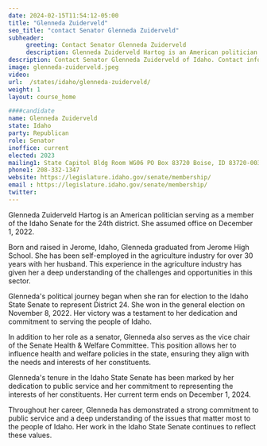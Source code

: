 ```yaml
---
date: 2024-02-15T11:54:12-05:00
title: "Glenneda Zuiderveld"
seo_title: "contact Senator Glenneda Zuiderveld"
subheader:
     greeting: Contact Senator Glenneda Zuiderveld
     description: Glenneda Zuiderveld Hartog is an American politician serving as a member of the Idaho Senate for the 24th district. She assumed office on December 1, 2022.
description: Contact Senator Glenneda Zuiderveld of Idaho. Contact information for Glenneda Zuiderveld includes email address, phone number, and mailing address.
image: glenneda-zuiderveld.jpeg
video:
url:  /states/idaho/glenneda-zuiderveld/
weight: 1
layout: course_home

####candidate
name: Glenneda Zuiderveld
state: Idaho
party: Republican
role: Senator
inoffice: current
elected: 2023
mailing1: State Capitol Bldg Room WG06 PO Box 83720 Boise, ID 83720-0038
phone1: 208-332-1347
website: https://legislature.idaho.gov/senate/membership/
email : https://legislature.idaho.gov/senate/membership/
twitter:
---
```


Glenneda Zuiderveld Hartog is an American politician serving as a member of the Idaho Senate for the 24th district. She assumed office on December 1, 2022.

Born and raised in Jerome, Idaho, Glenneda graduated from Jerome High School. She has been self-employed in the agriculture industry for over 30 years with her husband. This experience in the agriculture industry has given her a deep understanding of the challenges and opportunities in this sector.

Glenneda's political journey began when she ran for election to the Idaho State Senate to represent District 24. She won in the general election on November 8, 2022. Her victory was a testament to her dedication and commitment to serving the people of Idaho.

In addition to her role as a senator, Glenneda also serves as the vice chair of the Senate Health & Welfare Committee. This position allows her to influence health and welfare policies in the state, ensuring they align with the needs and interests of her constituents.

Glenneda's tenure in the Idaho State Senate has been marked by her dedication to public service and her commitment to representing the interests of her constituents. Her current term ends on December 1, 2024.

Throughout her career, Glenneda has demonstrated a strong commitment to public service and a deep understanding of the issues that matter most to the people of Idaho. Her work in the Idaho State Senate continues to reflect these values.
